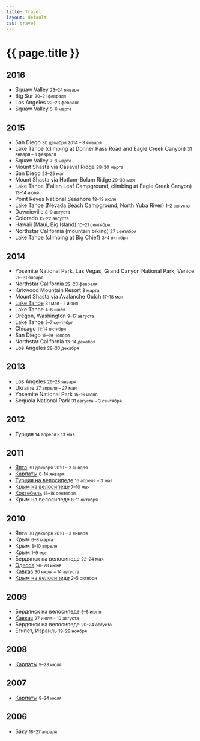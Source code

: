 ```yaml
---
title: Travel
layout: default
css: travel
---
```


# {{ page.title }}

## 2016

- Squaw Valley <small>23–24 января</small>
- Big Sur <small>20–21 февраля</small>
- Los Angeles <small>22–23 февраля</small>
- Squaw Valley <small>5–6 марта</small>

## 2015

- San Diego <small>30 декабря 2014 – 3 января</small>
- Lake Tahoe (climbing at Donner Pass Road and Eagle Creek Canyon) <small>31 января – 1 февраля</small>
- Squaw Valley <small>7–8 марта</small>
- Mount Shasta via Casaval Ridge <small>28-30 марта</small>
- San Diego <small>23–25 мая</small>
- Mount Shasta via Hotlum-Bolam Ridge <small>29-30 мая</small>
- Lake Tahoe (Fallen Leaf Campground, climbing at Eagle Creek Canyon) <small>13–14 июня</small>
- Point Reyes National Seashore <small>18–19 июля</small>
- Lake Tahoe (Nevada Beach Campground, North Yuba River) <small>1–2 августа</small>
- Downieville <small>8–9 августа</small>
- Colorado <small>15–22 августа</small>
- Hawaii (Maui, Big Island) <small>10–21 сентября</small>
- Northstar California (mountain biking) <small>27 сентября</small>
- Lake Tahoe (climbing at Big Chief) <small>3–4 октября</small>

## 2014

- Yosemite National Park, Las Vegas, Grand Canyon National Park, Venice <small>25–31 января</small>
- Northstar California <small>22–23 февраля</small>
- Kirkwood Mountain Resort <small>8 марта</small>
- Mount Shasta via Avalanche Gulch <small>17–18 мая</small>
- [Lake Tahoe](https://www.flickr.com/photos/barushev/sets/72157645000068685) <small>31 мая – 1 июня</small>
- Lake Tahoe <small>4–6 июля</small>
- Oregon, Washington <small>9–17 августа</small>
- Lake Tahoe <small>5–7 сентября</small>
- Chicago <small>11–14 октября</small>
- San Diego <small>15–19 ноября</small>
- Northstar California <small>13–14 декабря</small>
- Los Angeles <small>28–30 декабря</small>

## 2013

- Los Angeles <small>26–28 января</small>
- Ukraine <small>27 апреля – 27 мая</small>
- Yosemite National Park <small>15–16 июня</small>
- Sequoia National Park <small>31 августа – 3 сентября</small>

## 2012

- Турция <small>14 апреля – 13 мая</small>

## 2011

- [Ялта](https://www.flickr.com/photos/barushev/sets/72157644881359976/) <small>30 декабря 2010 – 3 января</small>
- [Карпаты](https://www.flickr.com/photos/barushev/sets/72157639462161305/) <small>6–14 января</small>
- [Турция на велосипеде](https://www.flickr.com/photos/barushev/sets/72157626581836837/) <small>16 апреля – 3 мая</small>
- [Крым на велосипеде](https://www.flickr.com/photos/barushev/sets/72157644404999029/) <small>7–10 мая</small>
- [Коктебель](https://www.flickr.com/photos/barushev/sets/72157644849921795/) <small>15–18 сентября</small>
- Крым на велосипеде <small>8–11 октября</small>

## 2010

- Ялта <small>30 декабря 2010 – 3 января</small>
- Крым <small>6–8 марта</small>
- Крым <small>3–10 апреля</small>
- Крым <small>1–9 мая</small>
- Бердянск на велосипеде <small>22–24 мая</small>
- [Одесса](https://www.flickr.com/photos/barushev/sets/72157624296614297/) <small>26–28 июня</small>
- [Кавказ](https://www.flickr.com/photos/barushev/sets/72157630586115068/) <small>30 июля – 14 августа</small>
- [Крым на велосипеде](https://www.flickr.com/photos/barushev/sets/72157625112588428/) <small>2–5 октября</small>

## 2009

- Бердянск на велосипеде <small>5–8 июня</small>
- [Кавказ](https://www.flickr.com/photos/barushev/sets/72157622326360501/) <small>27 июля – 10 августа</small>
- Бердянск на велосипеде <small>20–24 августа</small>
- Египет, Израиль <small>19–29 ноября</small>

## 2008

- [Карпаты](https://www.flickr.com/photos/barushev/sets/72157606395700802/) <small>9–23 июля</small>

## 2007

- [Карпаты](https://www.flickr.com/photos/barushev/sets/72157600998908323/) <small>9–24 июля</small>

## 2006

- Баку <small>18–27 апреля</small>
